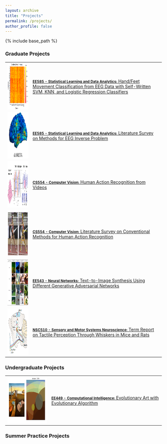 ```yaml
---
layout: archive
title: "Projects"
permalink: /projects/
author_profile: false
---
```


{% include base_path %}


### Graduate Projects

<table style="border-collapse: collapse; border: none;">
  <tr style="border: none; height: 500;">
    <td style="border: none; height: 500;"><img src="/images/bciproject1.PNG" alt="bciimage" width="200" height="150" /></td>
    <td style="border: none; height: 500;"><a href="../documents/EE553_OPTPROJE__website_.pdf">
                            <strong  style="font-size: 1.2vw;" >EE585 - Statistical Learning and Data Analytics:</strong>
                            Hand/Feet Movement Classification from EEG Data with Self-Written SVM, KNN, and Logistic Regression Classifiers
          </a>
    </td>
  </tr>
  <tr style="border: none; height: 500;">
    <td style="border: none; height: 500;"><img src="/images/eeginverse.PNG" alt="eeginverse" width="200" height="150" /></td>
    <td style="border: none; height: 500;"><a href="../documents/EE553_OPTPROJE__website_.pdf">
                            <strong style="font-size: 1.2vw;" >EE585 - Statistical Learning and Data Analytics:</strong>
                            Literature Survey on Methods for EEG Inverse Problem
          </a>
    </td>
  </tr>
  <tr style="border: none; height: 500;">
    <td style="border: none;"><img src="/images/csproject.PNG" alt="csproject" width="200" height="150" /></td>
    <td style="border: none;"><a href="../documents/EE553_OPTPROJE__website_.pdf">
                            <strong style="font-size: 1.2vw;" >CS554 - Computer Vision:</strong>
                            Human Action Recognition from Videos
          </a>
    </td>
  </tr>
  <tr style="border: none; height: 500;">
    <td style="border: none;"><img src="/images/cssurvey.PNG" alt="cssurvey" width="200" height="150" /></td>
    <td style="border: none;"><a href="../documents/EE553_OPTPROJE__website_.pdf">
                            <strong style="font-size: 1.2vw;" >CS554 - Computer Vision:</strong>
                            Literature Survey on Conventional Methods for Human Action Recognition
          </a>
    </td>
  </tr>
  <tr style="border: none; height: 500;">
    <td style="border: none;"><img src="/images/nnproject.PNG" alt="nnproject" width="200" height="150" /></td>
    <td style="border: none;"><a  href="../documents/EE553_OPTPROJE__website_.pdf">
                            <strong style="font-size: 1.2vw;" >EE543 - Neural Networks:</strong>
                            Text-to-Image Synthesis Using Different Generative Adversarial Networks
          </a>
    </td>
  </tr>
  <tr style="border: none; height: 500;">
    <td style="border: none;"><img src="/images/nscproject.png" alt="nscproject" width="200" height="150" /></td>
    <td style="border: none;"><a  href="../documents/EE553_OPTPROJE__website_.pdf">
                            <strong style="font-size: 1.2vw;" >NSC510 - Sensory and Motor Systems Neuroscience:</strong>
                            Term Report on Tactile Perception Through Whiskers in Mice and Rats
          </a>
    </td>
  </tr>
</table>


### Undergraduate Projects

<table style="border-collapse: collapse; border: none;">
  <tr style="border: none;">
    <td style="border: none;"><img src="/images/geneticalproject.PNG" alt="geneticalgproject" width="200" height="150" /></td>
    <td style="border: none;"><a  href="../documents/EE553_OPTPROJE__website_.pdf">
                            <strong style="font-size: 1.2vw;" >EE449 - Computational Intelligence:</strong>
                            Evolutionary Art with Evolutionary Algorithm
          </a>
    </td>
  </tr>
</table>

                     
### Summer Practice Projects
